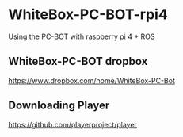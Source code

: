 # WhiteBox-PC-BOT-rpi4
Using the PC-BOT with raspberry pi 4 + ROS

## WhiteBox-PC-BOT dropbox

https://www.dropbox.com/home/WhiteBox-PC-Bot

## Downloading Player

https://github.com/playerproject/player
